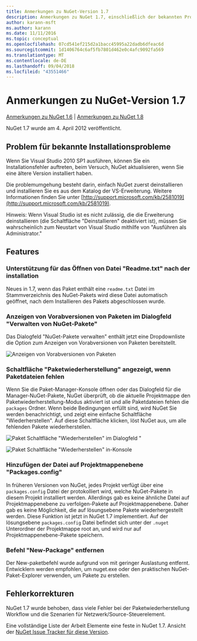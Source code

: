 ```yaml
---
title: Anmerkungen zu NuGet-Version 1.7
description: Anmerkungen zu NuGet 1.7, einschließlich der bekannten Probleme, Fehlerkorrekturen, hinzugefügter Features und DCRs.
author: karann-msft
ms.author: karann
ms.date: 11/11/2016
ms.topic: conceptual
ms.openlocfilehash: 07cd541ef215d2a1bacc45995a22dadb6dfeac6d
ms.sourcegitcommit: 1d1406764c6af5fb7801d462e0c4afc9092fa569
ms.translationtype: MT
ms.contentlocale: de-DE
ms.lasthandoff: 09/04/2018
ms.locfileid: "43551466"
---
```

# <a name="nuget-17-release-notes"></a>Anmerkungen zu NuGet-Version 1.7

[Anmerkungen zu NuGet 1.6](../release-notes/nuget-1.6.md) | [Anmerkungen zu NuGet 1.8](../release-notes/nuget-1.8.md)

NuGet 1.7 wurde am 4. April 2012 veröffentlicht.

## <a name="known-installation-issue"></a>Problem für bekannte Installationsprobleme
Wenn Sie Visual Studio 2010 SP1 ausführen, können Sie ein Installationsfehler auftreten, beim Versuch, NuGet aktualisieren, wenn Sie eine ältere Version installiert haben.

Die problemumgehung besteht darin, einfach NuGet zuerst deinstallieren und installieren Sie es aus dem Katalog der VS-Erweiterung.  Weitere Informationen finden Sie unter [http://support.microsoft.com/kb/2581019](http://support.microsoft.com/kb/2581019).

Hinweis: Wenn Visual Studio ist es nicht zulässig, die die Erweiterung deinstallieren (die Schaltfläche "Deinstallieren" deaktiviert ist), müssen Sie wahrscheinlich zum Neustart von Visual Studio mithilfe von "Ausführen als Administrator."

## <a name="features"></a>Features

### <a name="support-opening-readmetxt-file-after-installation"></a>Unterstützung für das Öffnen von Datei "Readme.txt" nach der installation
Neues in 1.7, wenn das Paket enthält eine `readme.txt` Datei im Stammverzeichnis des NuGet-Pakets wird diese Datei automatisch geöffnet, nach dem Installieren des Pakets abgeschlossen wurde.

### <a name="show-prerelease-packages-in-the-manage-nuget-packages-dialog"></a>Anzeigen von Vorabversionen von Paketen im Dialogfeld "Verwalten von NuGet-Pakete"
Das Dialogfeld "NuGet-Pakete verwalten" enthält jetzt eine Dropdownliste die Option zum Anzeigen von Vorabversionen von Paketen bereitstellt.

![Anzeigen von Vorabversionen von Paketen](./media/prerelease-dropdown.png)

### <a name="show-package-restore-button-when-package-files-are-missing"></a>Schaltfläche "Paketwiederherstellung" angezeigt, wenn Paketdateien fehlen
Wenn Sie die Paket-Manager-Konsole öffnen oder das Dialogfeld für die Manager-NuGet-Pakete, NuGet überprüft, ob die aktuelle Projektmappe den Paketwiederherstellung-Modus aktiviert ist und alle Paketdateien fehlen die `packages` Ordner. Wenn beide Bedingungen erfüllt sind, wird NuGet Sie werden benachrichtigt, und zeigt eine einfache Schaltfläche "Wiederherstellen". Auf diese Schaltfläche klicken, löst NuGet aus, um alle fehlenden Pakete wiederherstellen.

![Paket Schaltfläche "Wiederherstellen" im Dialogfeld "](./media/packagerestore-dialog.png)

![Paket Schaltfläche "Wiederherstellen" in-Konsole](./media/packagerestore-console.png)

### <a name="add-solution-level-packagesconfig-file"></a>Hinzufügen der Datei auf Projektmappenebene "Packages.config"
In früheren Versionen von NuGet, jedes Projekt verfügt über eine `packages.config` Datei der protokolliert wird, welche NuGet-Pakete in diesem Projekt installiert werden. Allerdings gab es keine ähnliche Datei auf Projektmappenebene zu verfolgen-Pakete auf Projektmappenebene. Daher gab es keine Möglichkeit, die auf lösungsebene Pakete wiederhergestellt werden.
Diese Funktion ist jetzt in NuGet 1.7 implementiert. Auf der lösungsebene `packages.config` Datei befindet sich unter der `.nuget` Unterordner der Projektmappe root an, und wird nur auf Projektmappenebene-Pakete speichern.

### <a name="remove-new-package-command"></a>Befehl "New-Package" entfernen
Der New-paketbefehl wurde aufgrund von mit geringer Auslastung entfernt. Entwicklern werden empfohlen, um nuget.exe oder den praktischen NuGet-Paket-Explorer verwenden, um Pakete zu erstellen.

## <a name="bug-fixes"></a>Fehlerkorrekturen
NuGet 1.7 wurde behoben, dass viele Fehler bei der Paketwiederherstellung Workflow und die Szenarien für Netzwerk/Source-Steuerelement.

Eine vollständige Liste der Arbeit Elemente eine feste in NuGet 1.7. Ansicht der [NuGet Issue Tracker für diese Version](http://nuget.codeplex.com/workitem/list/advanced?keyword=&status=Closed&type=All&priority=All&release=NuGet%201.7&assignedTo=All&component=All&sortField=Votes&sortDirection=Descending&page=0).
